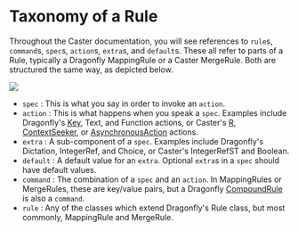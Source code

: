 # Taxonomy of a Rule

Throughout the Caster documentation, you will see references to `rule`s, `command`s, `spec`s, `action`s, `extra`s, and `default`s. These all refer to parts of a Rule, typically a Dragonfly MappingRule or a Caster MergeRule. Both are structured the same way, as depicted below.

<img src="https://github.com/synkarius/caster/blob/develop/caster/doc/img/terminology.png">

* `spec` : This is what you say in order to invoke an `action`. 
* `action` : This is what happens when you speak a `spec`. Examples include Dragonfly's [Key](http://dragonfly.readthedocs.io/en/latest/actions.html#key-action), Text, and Function actions, or Caster's [R](http://caster.readthedocs.io/en/latest/caster/doc/readthedocs/ContextStack/#registeredaction), [ContextSeeker](http://caster.readthedocs.io/en/latest/caster/doc/readthedocs/ContextStack/#contextseeker), or [AsynchronousAction](http://caster.readthedocs.io/en/latest/caster/doc/readthedocs/ContextStack/#asynchronousaction) actions.
* `extra` : A sub-component of a `spec`. Examples include Dragonfly's Dictation, IntegerRef, and Choice, or Caster's IntegerRefST and Boolean.
* `default` : A default value for an `extra`. Optional `extra`s in a `spec` should have default values.
* `command` : The combination of a `spec` and an `action`. In MappingRules or MergeRules, these are key/value pairs, but a Dragonfly [CompoundRule](http://dragonfly.readthedocs.io/en/latest/_modules/dragonfly/grammar/rule_compound.html) is also a `command`.
* `rule` : Any of the classes which extend Dragonfly's Rule class, but most commonly, MappingRule and MergeRule.
